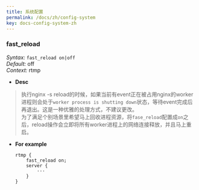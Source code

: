 ```yaml
---
title: 系统配置
permalink: /docs/zh/config-system
key: docs-config-system-zh
---
```


### fast_reload

*Syntax:* `fast_reload on|off`  
*Default:* off  
*Context:* rtmp

* **Desc**  

> 执行nginx -s reload的时候，如果当前有event正在被占用nginx的worker进程则会处于`worker process is shutting down`状态，等待event完成后再退出。这是一种优雅的处理方式，不建议更改。  
为了满足个别场景里希望马上回收进程资源，将`fase_reload`配置成`on`之后，reload操作会立即将所有worker进程上的网络连接释放，并且马上重启。  

* **For example**  

    ```nginx
    rtmp {
        fast_reload on;
        server {
            ···
        }
    }
    ```
